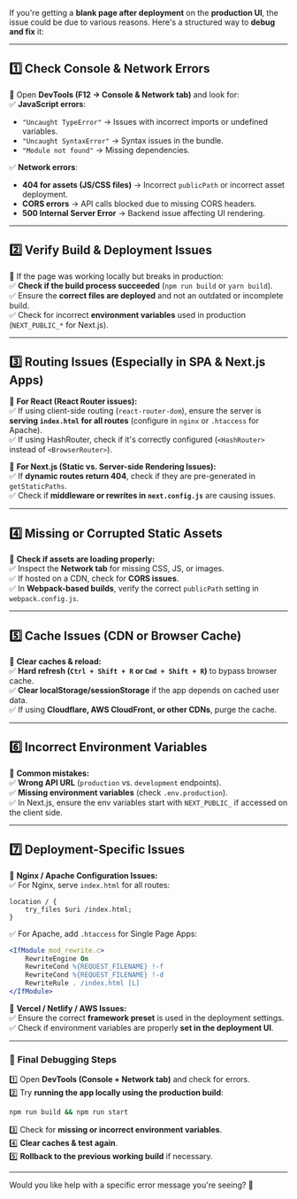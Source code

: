 If you're getting a **blank page after deployment** on the **production UI**, the issue could be due to various reasons. Here's a structured way to **debug and fix** it:

---

## **1️⃣ Check Console & Network Errors**  
🔹 Open **DevTools (F12 → Console & Network tab)** and look for:  
✅ **JavaScript errors**:  
   - `"Uncaught TypeError"` → Issues with incorrect imports or undefined variables.  
   - `"Uncaught SyntaxError"` → Syntax issues in the bundle.  
   - `"Module not found"` → Missing dependencies.  

✅ **Network errors**:  
   - **404 for assets (JS/CSS files)** → Incorrect `publicPath` or incorrect asset deployment.  
   - **CORS errors** → API calls blocked due to missing CORS headers.  
   - **500 Internal Server Error** → Backend issue affecting UI rendering.  

---

## **2️⃣ Verify Build & Deployment Issues**  
🔹 If the page was working locally but breaks in production:  
✅ **Check if the build process succeeded** (`npm run build` or `yarn build`).  
✅ Ensure the **correct files are deployed** and not an outdated or incomplete build.  
✅ Check for incorrect **environment variables** used in production (`NEXT_PUBLIC_*` for Next.js).  

---

## **3️⃣ Routing Issues (Especially in SPA & Next.js Apps)**  
🔹 **For React (React Router issues):**  
✅ If using client-side routing (`react-router-dom`), ensure the server is **serving `index.html` for all routes** (configure in `nginx` or `.htaccess` for Apache).  
✅ If using HashRouter, check if it's correctly configured (`<HashRouter>` instead of `<BrowserRouter>`).  

🔹 **For Next.js (Static vs. Server-side Rendering Issues):**  
✅ If **dynamic routes return 404**, check if they are pre-generated in `getStaticPaths`.  
✅ Check if **middleware or rewrites in `next.config.js`** are causing issues.  

---

## **4️⃣ Missing or Corrupted Static Assets**  
🔹 **Check if assets are loading properly:**  
✅ Inspect the **Network tab** for missing CSS, JS, or images.  
✅ If hosted on a CDN, check for **CORS issues**.  
✅ In **Webpack-based builds**, verify the correct `publicPath` setting in `webpack.config.js`.  

---

## **5️⃣ Cache Issues (CDN or Browser Cache)**  
🔹 **Clear caches & reload:**  
✅ **Hard refresh (`Ctrl + Shift + R` or `Cmd + Shift + R`)** to bypass browser cache.  
✅ **Clear localStorage/sessionStorage** if the app depends on cached user data.  
✅ If using **Cloudflare, AWS CloudFront, or other CDNs**, purge the cache.  

---

## **6️⃣ Incorrect Environment Variables**  
🔹 **Common mistakes:**  
✅ **Wrong API URL** (`production` vs. `development` endpoints).  
✅ **Missing environment variables** (check `.env.production`).  
✅ In Next.js, ensure the env variables start with `NEXT_PUBLIC_` if accessed on the client side.  

---

## **7️⃣ Deployment-Specific Issues**  
🔹 **Nginx / Apache Configuration Issues:**  
✅ For Nginx, serve `index.html` for all routes:  
```nginx
location / {
    try_files $uri /index.html;
}
```
✅ For Apache, add `.htaccess` for Single Page Apps:  
```apache
<IfModule mod_rewrite.c>
    RewriteEngine On
    RewriteCond %{REQUEST_FILENAME} !-f
    RewriteCond %{REQUEST_FILENAME} !-d
    RewriteRule . /index.html [L]
</IfModule>
```

🔹 **Vercel / Netlify / AWS Issues:**  
✅ Ensure the correct **framework preset** is used in the deployment settings.  
✅ Check if environment variables are properly **set in the deployment UI**.  

---

### 🚀 **Final Debugging Steps**
1️⃣ Open **DevTools (Console + Network tab)** and check for errors.  
2️⃣ Try **running the app locally using the production build**:  
   ```sh
   npm run build && npm run start
   ```  
3️⃣ Check for **missing or incorrect environment variables**.  
4️⃣ **Clear caches & test again**.  
5️⃣ **Rollback to the previous working build** if necessary.  

---

Would you like help with a specific error message you're seeing? 🚀